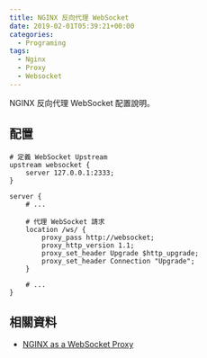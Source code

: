 ```yaml
---
title: NGINX 反向代理 WebSocket
date: 2019-02-01T05:39:21+00:00
categories:
  - Programing
tags:
  - Nginx
  - Proxy
  - Websocket
---
```


NGINX 反向代理 WebSocket 配置說明。

<!--more-->

## 配置

```nginx
# 定義 WebSocket Upstream
upstream websocket {
    server 127.0.0.1:2333;
}
    
server {
    # ...

    # 代理 WebSocket 請求
    location /ws/ {
        proxy_pass http://websocket;
        proxy_http_version 1.1;
        proxy_set_header Upgrade $http_upgrade;
        proxy_set_header Connection "Upgrade";
    }
    
    # ...
}
```

## 相關資料

  * [NGINX as a WebSocket Proxy][1]

 [1]: https://www.nginx.com/blog/websocket-nginx/
